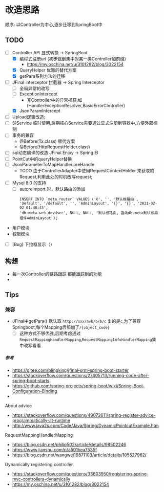 # 改造思路

顺序:
以Controller为中心,逐步迁移到SpringBoot中

## TODO

- [ ] Controller API 显式转换 -> SpringBoot
  - [x] 编程式注册url (初步做到集中对某一类Controller加前缀)
    - https://my.oschina.net/u/3101282/blog/3022154
  - [x] QueryHelper 优雅的替代方案
  - [x] getPara系列方法的迁移
- [ ] JFinal interceptor 拦截器 -> Spring Interceptor
  - [ ] 全局异常的改写
  - [ ] ExceptionIntercept
    - 非Controller中的异常捕获,如(HandlerExceptionResolver,BasicErrorController)
  - [x] JsonParamIntercept
- [ ] Upload逻辑改造;
- [ ] @Service 临时使用,后期核心Service需要通过显式注册到容器中,方便外部控制
- [ ] 事务的兼容
  - @Before(Tx.class) 替代方案
  - @Before(HttpRequestHolder.class)
- [ ] sql动态编译的改造 JFinal.Enjoy -> Spring.El
- [ ] PointCut中的queryHelper替换
- [ ] JsonParameterToMapHandler.preHandle
  - TODO 由于ControllerAdapter中使用RequestContextHolder 来获取的Request,利用此处的时机改写request;
- [ ] Mysql 8.0 的支持
  - [ ] autoreimport 时，默认路由的添加
    ```
    INSERT INTO `meta_router` VALUES ('0', '', '默认根路由', 'Default', '/default', '', 'AdminLayout', '{}', '{}', '2021-02-02 01:40:45',
    'db-meta-web-devUser', NULL, NULL, '默认根路由, 指向db-meta默认布局组件AdminLayout');
      ```
- 用户模块
- 权限模块
- [ ] [Bug] 下拉框显示（）
## 构想

- 每一次Controller的链路跟踪 都能跟踪到的功能
- 

## Tips

### 兼容

- JFinal中getPara() 默认取 `http://xxx/avb/b/b/c` 出的是`c`,为了兼容Springboot,每个Mapping后都加了`/{object_code}`
  - [ ] 这种方式不够优雅,后期考虑通过`RequestMappingHandlerMapping`,`RequestMappingInfoHandlerMapping`集中改写看看

##### 参考

- https://gitee.com/blingking/jfinal-orm-spring-boot-starter
- https://stackoverflow.com/questions/27405713/running-code-after-spring-boot-starts
- https://github.com/spring-projects/spring-boot/wiki/Spring-Boot-Configuration-Binding
- 
About advice
- https://stackoverflow.com/questions/49072611/spring-register-advice-programmatically-at-runtime
- http://www.java2s.com/Code/Java/Spring/DynamicPointcutExample.htm

RequestMappingHandlerMapping
- https://blog.csdn.net/philip502/article/details/98502246
- https://www.jianshu.com/p/a501bea7535f
- https://blog.csdn.net/wangwei19871103/article/details/105527962/

Dynamically registering controller
- https://stackoverflow.com/questions/33603950/registering-spring-mvc-controllers-dynamically
- https://my.oschina.net/u/3101282/blog/3022154